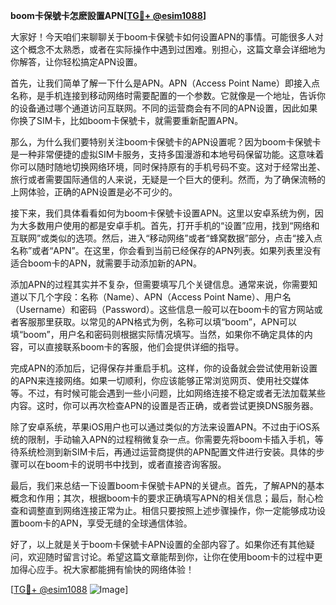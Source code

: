 **boom卡保號卡怎麽設置APN[[TG💪+ @esim1088](https://t.me/s/esim1088)]**

大家好！今天咱们来聊聊关于boom卡保號卡如何设置APN的事情。可能很多人对这个概念不太熟悉，或者在实际操作中遇到过困难。别担心，这篇文章会详细地为你解答，让你轻松搞定APN设置。

首先，让我们简单了解一下什么是APN。APN（Access Point Name）即接入点名称，是手机连接到移动网络时需要配置的一个参数。它就像是一个地址，告诉你的设备通过哪个通道访问互联网。不同的运营商会有不同的APN设置，因此如果你换了SIM卡，比如boom卡保號卡，就需要重新配置APN。

那么，为什么我们要特别关注boom卡保號卡的APN设置呢？因为boom卡保號卡是一种非常便捷的虚拟SIM卡服务，支持多国漫游和本地号码保留功能。这意味着你可以随时随地切换网络环境，同时保持原有的手机号码不变。这对于经常出差、旅行或者需要国际通信的人来说，无疑是一个巨大的便利。然而，为了确保流畅的上网体验，正确的APN设置是必不可少的。

接下来，我们具体看看如何为boom卡保號卡设置APN。这里以安卓系统为例，因为大多数用户使用的都是安卓手机。首先，打开手机的“设置”应用，找到“网络和互联网”或类似的选项。然后，进入“移动网络”或者“蜂窝数据”部分，点击“接入点名称”或者“APN”。在这里，你会看到当前已经保存的APN列表。如果列表里没有适合boom卡的APN，就需要手动添加新的APN。

添加APN的过程其实并不复杂，但需要填写几个关键信息。通常来说，你需要知道以下几个字段：名称（Name）、APN（Access Point Name）、用户名（Username）和密码（Password）。这些信息一般可以在boom卡的官方网站或者客服那里获取。以常见的APN格式为例，名称可以填“boom”，APN可以填“boom”，用户名和密码则根据实际情况填写。当然，如果你不确定具体的内容，可以直接联系boom卡的客服，他们会提供详细的指导。

完成APN的添加后，记得保存并重启手机。这样，你的设备就会尝试使用新设置的APN来连接网络。如果一切顺利，你应该能够正常浏览网页、使用社交媒体等。不过，有时候可能会遇到一些小问题，比如网络连接不稳定或者无法加载某些内容。这时，你可以再次检查APN的设置是否正确，或者尝试更换DNS服务器。

除了安卓系统，苹果iOS用户也可以通过类似的方法来设置APN。不过由于iOS系统的限制，手动输入APN的过程稍微复杂一点。你需要先将boom卡插入手机，等待系统检测到新SIM卡后，再通过运营商提供的APN配置文件进行安装。具体的步骤可以在boom卡的说明书中找到，或者直接咨询客服。

最后，我们来总结一下设置boom卡保號卡APN的关键点。首先，了解APN的基本概念和作用；其次，根据boom卡的要求正确填写APN的相关信息；最后，耐心检查和调整直到网络连接正常为止。相信只要按照上述步骤操作，你一定能够成功设置boom卡的APN，享受无缝的全球通信体验。

好了，以上就是关于boom卡保號卡APN设置的全部内容了。如果你还有其他疑问，欢迎随时留言讨论。希望这篇文章能帮到你，让你在使用boom卡的过程中更加得心应手。祝大家都能拥有愉快的网络体验！

[[TG💪+ @esim1088](https://t.me/s/esim1088) ![Image](https://i.postimg.cc/4NQfJmqS/Snipaste-2025-05-13-00-14-12.png)]